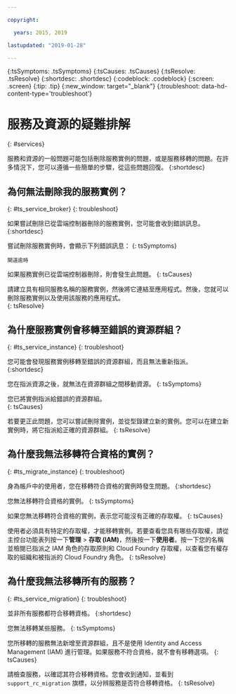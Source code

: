 ```yaml
---

copyright:

  years: 2015, 2019

lastupdated: "2019-01-28"

---
```



{:tsSymptoms: .tsSymptoms}
{:tsCauses: .tsCauses}
{:tsResolve: .tsResolve}
{:shortdesc: .shortdesc}
{:codeblock: .codeblock}
{:screen: .screen}
{:tip: .tip}
{:new_window: target="_blank"}
{:troubleshoot: data-hd-content-type='troubleshoot'}


# 服務及資源的疑難排解
{: #services}

服務和資源的一般問題可能包括刪除服務實例的問題，或是服務移轉的問題。在許多情況下，您可以遵循一些簡單的步驟，從這些問題回復。
{:shortdesc}

## 為何無法刪除我的服務實例？
{: #ts_service_broker}
{: troubleshoot}

如果嘗試刪除已從雲端控制器刪除的服務實例，您可能會收到錯誤訊息。
{:shortdesc}

嘗試刪除服務實例時，會顯示下列錯誤訊息：
{: tsSymptoms}

`閘道逾時`

如果服務實例已從雲端控制器刪除，則會發生此問題。
{: tsCauses}

請建立具有相同服務名稱的服務實例，然後將它連結至應用程式。然後，您就可以刪除服務實例以及使用該服務的應用程式。   
{: tsResolve}

## 為什麼服務實例會移轉至錯誤的資源群組？ 
{: #ts_service_instance}
{: troubleshoot}

您可能會發現服務實例移轉至錯誤的資源群組，而且無法重新指派。
{:shortdesc}

您在指派資源之後，就無法在資源群組之間移動資源。
{: tsSymptoms}

您已將實例指派給錯誤的資源群組。  
{: tsCauses}

若要更正此問題，您可以嘗試刪除實例，並從型錄建立新的實例。您可以在建立新實例時，將它指派給正確的資源群組。
{: tsResolve}

## 為什麼我無法移轉符合資格的實例？
{: #ts_migrate_instance}
{: troubleshoot}

身為帳戶中的使用者，您在移轉符合資格的實例時發生問題。
{:shortdesc}

您無法移轉符合資格的實例。
{: tsSymptoms}

如果您無法移轉符合資格的實例，表示您可能沒有正確的存取權。
{: tsCauses}

使用者必須具有特定的存取權，才能移轉實例。若要查看您具有哪些存取權，請從主控台功能表列按一下**管理** &gt; **存取 (IAM)**，然後按一下**使用者**。按一下您的名稱並檢閱已指派之 IAM 角色的存取原則和 Cloud Foundry 存取權，以查看您有權存取的組織和被指派的 Cloud Foundry 角色。
{: tsResolve}

## 為什麼我無法移轉所有的服務？
{: #ts_service_migration}
{: troubleshoot}

並非所有服務都符合移轉資格。
{:shortdesc}

您無法移轉某些服務。
{: tsSymptoms}

您所移轉的服務無法新增至資源群組，且不是使用 Identity and Access Management (IAM) 進行管理。如果服務不符合資格，就不會有移轉選項。
{: tsCauses}

請檢查服務，以確認其符合移轉資格。您會收到通知，並看到 `support_rc_migration` 旗標，以分辨服務是否符合移轉資格。
{: tsResolve}
